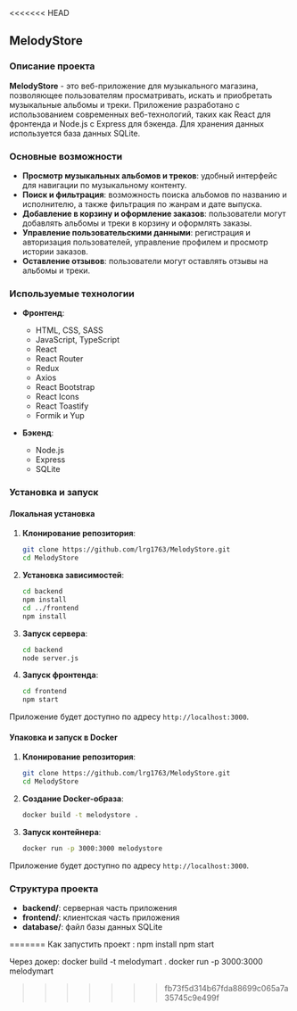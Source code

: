 <<<<<<< HEAD
## MelodyStore

### Описание проекта

**MelodyStore** - это веб-приложение для музыкального магазина, позволяющее пользователям просматривать, искать и приобретать музыкальные альбомы и треки. Приложение разработано с использованием современных веб-технологий, таких как React для фронтенда и Node.js с Express для бэкенда. Для хранения данных используется база данных SQLite.

### Основные возможности

- **Просмотр музыкальных альбомов и треков**: удобный интерфейс для навигации по музыкальному контенту.
- **Поиск и фильтрация**: возможность поиска альбомов по названию и исполнителю, а также фильтрация по жанрам и дате выпуска.
- **Добавление в корзину и оформление заказов**: пользователи могут добавлять альбомы и треки в корзину и оформлять заказы.
- **Управление пользовательскими данными**: регистрация и авторизация пользователей, управление профилем и просмотр истории заказов.
- **Оставление отзывов**: пользователи могут оставлять отзывы на альбомы и треки.

### Используемые технологии

- **Фронтенд**:
  - HTML, CSS, SASS
  - JavaScript, TypeScript
  - React
  - React Router
  - Redux
  - Axios
  - React Bootstrap
  - React Icons
  - React Toastify
  - Formik и Yup

- **Бэкенд**:
  - Node.js
  - Express
  - SQLite

### Установка и запуск

#### Локальная установка

1. **Клонирование репозитория**:
    ```bash
    git clone https://github.com/lrg1763/MelodyStore.git
    cd MelodyStore
    ```

2. **Установка зависимостей**:
    ```bash
    cd backend
    npm install
    cd ../frontend
    npm install
    ```

3. **Запуск сервера**:
    ```bash
    cd backend
    node server.js
    ```

4. **Запуск фронтенда**:
    ```bash
    cd frontend
    npm start
    ```

Приложение будет доступно по адресу `http://localhost:3000`.

#### Упаковка и запуск в Docker

1. **Клонирование репозитория**:
    ```bash
    git clone https://github.com/lrg1763/MelodyStore.git
    cd MelodyStore
    ```

2. **Создание Docker-образа**:
    ```bash
    docker build -t melodystore .
    ```

3. **Запуск контейнера**:
    ```bash
    docker run -p 3000:3000 melodystore
    ```

Приложение будет доступно по адресу `http://localhost:3000`.

### Структура проекта

- **backend/**: серверная часть приложения
- **frontend/**: клиентская часть приложения
- **database/**: файл базы данных SQLite

=======
Как запустить проект :
npm install
npm start

Через докер:
docker build -t melodymart .
docker run -p 3000:3000 melodymart
>>>>>>> fb73f5d314b67fda88699c065a7a35745c9e499f
